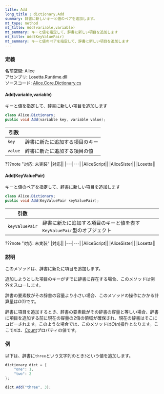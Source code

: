 ```yaml
---
title: Add
long_title : dictionary.Add
summary: 辞書に新しいキーと値のペアを追加します。
mt_type: method
mt_title: Add(variable,variable)
mt_summary: キーと値を指定して、辞書に新しい項目を追加します
mt_title: Add(KeyValuePair)
mt_summary: キーと値のペアを指定して、辞書に新しい項目を追加します
---
```


### 定義
名前空間: Alice<br/>
アセンブリ: Losetta.Runtime.dll<br/>
ソースコード: [Alice.Core.Dictionary.cs](https://github.com/WSOFT-Project/Losetta/blob/master/Losetta.Runtime/Core/Extension/Alice.Core.Dictionary.cs)

#### Add(variable,variable)

キーと値を指定して、辞書に新しい項目を追加します

```cs title="AliceScript"
class Alice.Dictionary;
public void Add(variable key, variable value);
```

|引数| |
|-|-|
|`key`|辞書に新たに追加する項目のキー|
|`value`|辞書に新たに追加する項目の値|

???note "対応: 未実装"
    |対応||
    |---|---|
    |AliceScript||
    |AliceSister||
    |Losetta||

#### Add(KeyValuePair)

キーと値のペアを指定して、辞書に新しい項目を追加します

```cs title="AliceScript"
class Alice.Dictionary;
public void Add(KeyValuePair keyValuePair);
```

|引数| |
|-|-|
|`keyValuePair`|辞書に新たに追加する項目のキーと値を表す`KeyValuePair`型のオブジェクト|

???note "対応: 未実装"
    |対応||
    |---|---|
    |AliceScript||
    |AliceSister||
    |Losetta||

### 説明
このメソッドは、辞書に新たに項目を追加します。

追加しようとした項目のキーがすでに辞書に存在する場合、このメソッドは例外をスローします。

辞書の要素数がその辞書の容量より小さい場合、このメソッドの操作にかかる計算量は$O(1)$です。

辞書に項目を追加するとき、辞書の要素数がその辞書の容量と等しい場合、辞書に項目を追加する前に現在の容量の2倍の領域が確保され、現在の辞書はそこにコピーされます。このような場合では、このメソッドは$O(n)$操作となります。ここで$n$は、[Count](./count.md)プロパティの値です。

### 例
以下は、辞書に`three`という文字列のとき`3`という値を追加します。

```cs title="AliceScript"
dictionary dict = { 
    "one": 1,
    "two": 2
};

dict.Add("three", 3);
```
